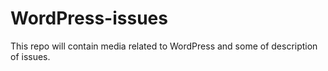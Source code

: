 # WordPress-issues
This repo will contain media related to WordPress and some of description of issues.
